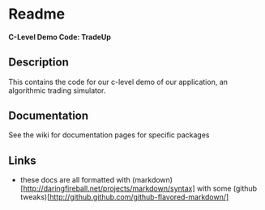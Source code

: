 # Readme
#### C-Level Demo Code: TradeUp

## Description
This contains the code for our c-level demo of our application, an algorithmic trading simulator. 

## Documentation
See the wiki for documentation pages for specific packages

## Links

* these docs are all formatted with (markdown)[http://daringfireball.net/projects/markdown/syntax] with some (github tweaks)[http://github.github.com/github-flavored-markdown/]
